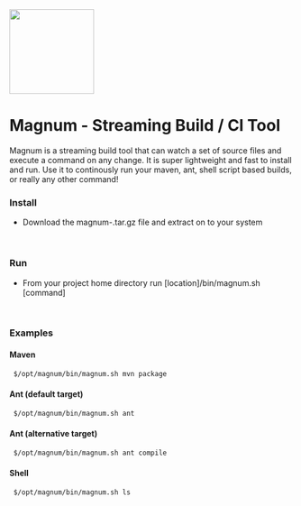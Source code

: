 <img src="https://s-media-cache-ak0.pinimg.com/236x/4b/a4/58/4ba4585562cccc9ef6af381b8b8bb43b.jpg" width="150px" />

# Magnum - Streaming Build / CI Tool
Magnum is a streaming build tool that can watch a set of source files and execute a command on any change.  It is super lightweight and fast to install and run.  Use it to continously run your maven, ant, shell script based builds, or really any other command!

### Install
 -  Download the magnum-<version>.tar.gz file and extract on to your system
<br>

### Run
 -  From your project home directory run [location]/bin/magnum.sh [command]
<br>

### Examples
#### Maven
```sh
 $/opt/magnum/bin/magnum.sh mvn package
```

#### Ant (default target)
```sh
 $/opt/magnum/bin/magnum.sh ant
```

#### Ant (alternative target)
```sh
 $/opt/magnum/bin/magnum.sh ant compile
```

#### Shell
```sh
 $/opt/magnum/bin/magnum.sh ls
```
